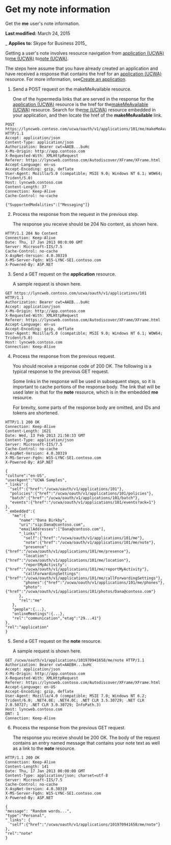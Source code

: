 
# Get my note information
Get the  **me** user's note information.

 **Last modified:** March 24, 2015

 _ **Applies to:** Skype for Business 2015_

Getting a user's note involves resource navigation from [application (UCWA)](application_ref.md) to[me (UCWA)](me_ref.md) to[note (UCWA)](note_ref.md). 

The steps here assume that you have already created an application and have received a response that contains the href for an [application (UCWA)](application_ref.md) resource. For more information, see[Create an application](CreateAnApplication.md).

1. Send a POST request on the makeMeAvailable resource.
    
    One of the hypermedia links that are served in the response for the [application (UCWA)](application_ref.md) resource is the href for the[makeMeAvailable (UCWA)](makeMeAvailable_ref.md) resource. Search for the[me (UCWA)](me_ref.md) resource embedded in your application, and then locate the href of the **makeMeAvailable** link.
    


  ```
  POST https://lyncweb.contoso.com/ucwa/oauth/v1/applications/101/me/makeMeAvailable HTTP/1.1
Accept: application/json
Content-Type: application/json
Authorization: Bearer cwt=AAEB...buHc
X-Ms-Origin: http://app.contoso.com
X-Requested-With: XMLHttpRequest
Referer: https://lyncweb.contoso.com/Autodiscover/XFrame/XFrame.html
Accept-Language: en-us
Accept-Encoding: gzip, deflate
User-Agent: Mozilla/5.0 (compatible; MSIE 9.0; Windows NT 6.1; WOW64; Trident/5.0)
Host: lyncweb.contoso.com
Content-Length: 37
Connection: Keep-Alive
Cache-Control: no-cache

{"SupportedModalities":["Messaging"]}
  ```

2. Process the response from the request in the previous step.
    
    The response you receive should be 204 No content, as shown here.
    


  ```
  HTTP/1.1 204 No Content
Connection: Keep-Alive
Date: Thu, 17 Jan 2013 00:0:00 GMT
Server: Microsoft-IIS/7.5
Cache-Control: no-cache
X-AspNet-Version: 4.0.30319
X-MS-Server-Fqdn: W15-LYNC-SE1.contoso.com
X-Powered-By: ASP.NET
  ```

3. Send a GET request on the  **application** resource.
    
    A sample request is shown here.
    


  ```
  GET https://lyncweb.contoso.com/ucwa/oauth/v1/applications/101 HTTP/1.1
Authorization: Bearer cwt=AAEB...buHc
Accept: application/json
X-Ms-Origin: http://app.contoso.com
X-Requested-With: XMLHttpRequest
Referer: https://lyncweb.contoso.com/Autodiscover/XFrame/XFrame.html
Accept-Language: en-us
Accept-Encoding: gzip, deflate
User-Agent: Mozilla/5.0 (compatible; MSIE 9.0; Windows NT 6.1; WOW64; Trident/5.0)
Host: lyncweb.contoso.com
Connection: Keep-Alive

  ```

4. Process the response from the previous request.
    
    You should receive a response code of 200 OK. The following is a typical response to the previous GET request.
    
    Some links in the response will be used in subsequent steps, so it is important to cache portions of the response body. The link that will be used later is that for the  **note** resource, which is in the embedded **me** resource.
    
    For brevity, some parts of the response body are omitted, and IDs and tokens are shortened.
    


  ```
  HTTP/1.1 200 OK
Connection: Keep-Alive
Content-Length: 1621
Date: Wed, 13 Feb 2013 21:56:33 GMT
Content-Type: application/json
Server: Microsoft-IIS/7.5
Cache-Control: no-cache
X-AspNet-Version: 4.0.30319
X-MS-Server-Fqdn: W15-LYNC-SE1.contoso.com
X-Powered-By: ASP.NET

{
  "culture":"en-US",
  "userAgent":"UCWA Samples",
  "_links":{
    "self":{"href":"/ucwa/oauth/v1/applications/101"},
    "policies":{"href":"/ucwa/oauth/v1/applications/101/policies"},
    "batch":{"href":"/ucwa/oauth/v1/applications/101/batch"},
    "events":{"href":"/ucwa/oauth/v1/applications/101/events?ack=1"}
  },
  "_embedded":{
     "me":{
        "name":"Dana Birkby",
        "uri":"sip:Dana@contoso.com",
        "emailAddresses":["Dana@contoso.com"],
        "_links":{
          "self":{"href":"/ucwa/oauth/v1/applications/101/me"},
          "note":{"href":"/ucwa/oauth/v1/applications/101/me/note"},
          "presence":{"href":"/ucwa/oauth/v1/applications/101/me/presence"},
          "location":{"href":"/ucwa/oauth/v1/applications/101/me/location"},
          "reportMyActivity":{"href":"/ucwa/oauth/v1/applications/101/me/reportMyActivity"},
          "callForwardingSettings":{"href":"/ucwa/oauth/v1/applications/101/me/callForwardingSettings"},
          "phones":{"href":"/ucwa/oauth/v1/applications/101/me/phones"},
          "photo":{"href":"/ucwa/oauth/v1/applications/101/photos/Dana@contoso.com"}
        },
        "rel":"me"
     },
     "people":{...},
     "onlineMeetings":{...},
     "rel":"communication","etag":"29...41"}
  },
  "rel":"application"
}
  ```

5. Send a GET request on the  **note** resource.
    
    A sample request is shown here.
    


  ```
  GET /ucwa/oauth/v1/applications/101970941658/me/note HTTP/1.1
Authorization: Bearer cwt=AAEBH...buHc
Accept: application/json
X-Ms-Origin: http://app.contoso.com
X-Requested-With: XMLHttpRequest
Referer: https://lyncweb.contoso.com/Autodiscover/XFrame/XFrame.html
Accept-Language: en-US
Accept-Encoding: gzip, deflate
User-Agent: Mozilla/4.0 (compatible; MSIE 7.0; Windows NT 6.2; Trident/6.0; .NET4.0E; .NET4.0C; .NET CLR 3.5.30729; .NET CLR 2.0.50727; .NET CLR 3.0.30729; InfoPath.3)
Host: lyncweb.contoso.com
DNT: 1
Connection: Keep-Alive
  ```

6. Process the response from the previous GET request.
    
    The response you receive should be 200 OK. The body of the request contains an entry named message that contains your note text as well as a link to the  **note** resource.
    


  ```
  HTTP/1.1 200 OK
Connection: Keep-Alive
Content-Length: 141
Date: Thu, 17 Jan 2013 00:00:00 GMT
Content-Type: application/json; charset=utf-8
Server: Microsoft-IIS/7.5
Cache-Control: no-cache
X-AspNet-Version: 4.0.30319
X-MS-Server-Fqdn: W15-LYNC-SE1.contoso.com
X-Powered-By: ASP.NET

{
  "message": "Random words...",
  "type":"Personal",
  "_links": {
    "self":{"href":"/ucwa/oauth/v1/applications/101970941658/me/note"}
  },
  "rel":"note"
}
  ```

